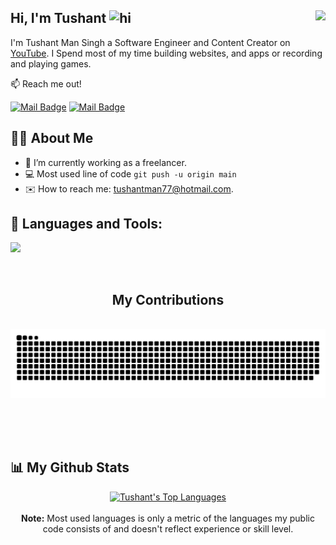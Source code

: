 
## Hi, I'm Tushant <img src="https://user-images.githubusercontent.com/1303154/88677602-1635ba80-d120-11ea-84d8-d263ba5fc3c0.gif" width="28px" alt="hi"> <img align="right" src="https://visitor-badge.laobi.icu/badge?page_id=tushantman.TushantMan" />

I'm Tushant Man Singh a Software Engineer and Content Creator on [YouTube](https://www.youtube.com/c/XRSGamerX). I Spend most of my time building websites, and apps or recording and playing games.

📫 Reach me out!

[![Mail Badge](https://img.shields.io/badge/XRS_Gamer_X-e74c3c?style=flat&labelColor=e74c3c&logo=youtube&logoColor=white)](https://www.youtube.com/c/XRSGamerX)  [![Mail Badge](https://img.shields.io/badge/-@tushant__man-e84393?style=flat&labelColor=e84393&logo=instagram&logoColor=white)](https://instagram.com/tushant_man)

## 🙋‍♂️ About Me

- 🔭 I’m currently working as a freelancer.
- 💻 Most used line of code `git push -u origin main`
- ✉️ How to reach me: <a href="mailto:tushantman77@hotmail.com">tushantman77@hotmail.com.</a>


## 🔨 Languages and Tools:


<p align="left">
<img src="https://skillicons.dev/icons?i=html,css,js,ts,php,react,wordpress,bootstrap,webflow,materialui,nodejs,sequelize,nginx,mysql,postgres,sqlite,firebase,gcp,postman,npm,docker,python,java,dart,c,cpp,cmake,r,md,androidstudio,gradle,vscode,clion,idea,powershell,linux,bash,git,github,netlify,codepen,figma,ai,ps,xd," />
</p>
<br />

<div align="center">
  <h2> My Contributions</h2>
  <br>
  <img alt="snake eating my contributions" src="https://raw.githubusercontent.com/tushantman/TushantMan/output/github-contribution-grid-snake.svg" />
  
  <br/><br/><br/>
</div>


## 📊 My Github Stats

<p align="center">
<a href="https://github.com/TushantMan/github-readme-stats"><img alt="Tushant's Top Languages" src="https://github-readme-stats.vercel.app/api/top-langs/?username=TushantMan&langs_count=8&count_private=true&layout=compact&theme=react&hide_border=true&bg_color=0D1117" width="55%"></a>

<br/>
<br />
<b>Note:</b> Most used languages is only a metric of the languages my public code consists of and doesn't reflect experience or skill level.
</p>
<br />
<br />


